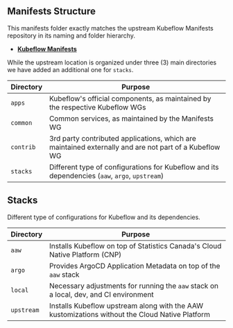 ## Manifests Structure

This manifests folder exactly matches the upstream Kubeflow Manifests repository in its naming and folder hierarchy.

- **[Kubeflow Manifests][kubeflow-manifests]**

While the upstream location is organized under three (3) main directories we have added an additional one for `stacks`.

| Directory | Purpose                                                                                               |
| --------- | ----------------------------------------------------------------------------------------------------- |
| `apps`    | Kubeflow's official components, as maintained by the respective Kubeflow WGs                          |
| `common`  | Common services, as maintained by the Manifests WG                                                    |
| `contrib` | 3rd party contributed applications, which are maintained externally and are not part of a Kubeflow WG |
| `stacks`  | Different type of configurations for Kubeflow and its dependencies (`aaw`, `argo`, `upstream`)        |

## Stacks

Different type of configurations for Kubeflow and its dependencies.

| Directory  | Purpose                                                                                        |
| ---------- | ---------------------------------------------------------------------------------------------- |
| `aaw`      | Installs Kubeflow on top of Statistics Canada's Cloud Native Platform (CNP)                    |
| `argo`     | Provides ArgoCD Application Metadata on top of the `aaw` stack                                 |
| `local`    | Necessary adjustments for running the `aaw` stack on a local, dev, and CI environment          |
| `upstream` | Installs Kubeflow upstream along with the AAW kustomizations without the Cloud Native Platform |

<!-- Links Referenced -->

[kubeflow-manifests]: https://github.com/kubeflow/manifests

